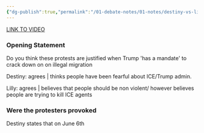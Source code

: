 ```yaml
---
{"dg-publish":true,"permalink":"/01-debate-notes/01-notes/destiny-vs-lilly-gaddis-la-protests-06-10-2025/","created":"2025-06-12T07:48:17.466-04:00","updated":"2025-06-27T22:19:58.993-04:00"}
---
```


[LINK TO VIDEO](https://www.youtube.com/watch?v=lK-awOTwRoI)
### Opening Statement
Do you think these protests are justified when Trump 'has a mandate' to crack down on on illegal migration

Destiny: agrees | thinks people have been fearful about ICE/Trump admin.

Lilly: agrees | believes that people should be non violent/ however believes people are trying to kill ICE agents

### Were the protesters provoked
Destiny states that on June 6th